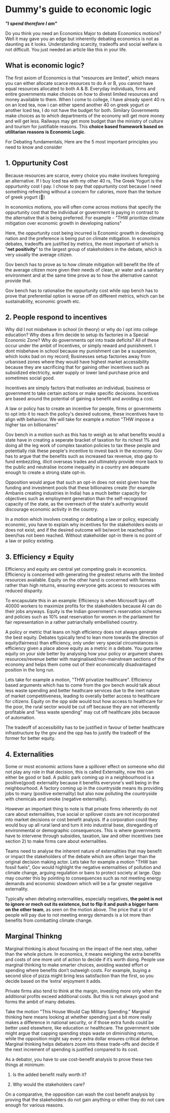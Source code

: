 # Dummy's guide to economic logic

***"I spend therefore I am"***

Do you think you need an Economics Major to debate Economics motions? Well it may gave you an edge but inherently debating economics is not as daunting as it looks. Understanding scarcity, tradeoffs and social welfare is not difficult. You just needed an article like this in your life.

## What is economic logic?

The first axiom of Economics is that "resources are limited", which means you can either allocate scarce resources to do A or B, you cannot have equal resources allocated to both A & B. Everyday individuals, firms and entire governments make choices on how to divest limited resources and money available to them. When I come to college, I have already spent 40 rs on an Iced tea, now i can either spend another 40 on greek yogurt or another Iced tea, I do not have the budget for both. Similary Governments make choices as to which departments of the economy will get more money and will get less. Railways may get more budget than the ministry of culture and tourism for justifiable reasons. This **choice based framework based on utilitarian reasons is Economic Logic**. 

For Debating fundamentals, Here are the 5 most important principles you need to know and consider

## 1. Oppurtunity Cost

Because resources are scarce, every choice you make involves foregoing an alternative. If I buy Iced tea with my other 40 rs, The Greek Yogurt is the oppurtunity cost I pay. I chose to pay that oppurtunity cost because I need something refreshing without a concern for calories, more than the texture of greek yogurt (👅)

In economics motions, you will often come across motions that specify the oppurtunity cost that the individual or government is paying in contrast to the alternative that is being preferred. For example - "THW prioritize climate mitigation over economic growth in developing nations"

Here, the oppurtunity cost being incurred is Economic growth in developing nation and the preference is being put on climate mitigation. In economics debates, tradeoffs are justified by metrics, the most important of which is "**net positivity**" to the largest group of stakeholders in the debate, which is very usually the average citizen. 

Gov bench has to prove as to how climate mitigation will benefit the life of the average citizen more given their needs of clean, air water and a sanitary environment and at the same time prove as to how the alternative cannot provide that. 

Gov bench has to rationalise the oppurtunity cost while opp bench has to prove that preferential option is worse off on different metrics, which can be sustainability, economic growth etc. 

## 2. People respond to incentives

Why did I not misbehave in school (in theory) or why do I opt into college education? Why does a firm decide to setup its factories in a Special Economic Zone? Why do governments opt into trade deficits? All of these occur under the ambit of Incentives, or simply reward and punishment. I dont misbehave in school because my punishment can be a suspension, which looks bad on my record; Businesses setup factories away from urbanised zones where they would have highest market accessibility because they are sacrificing that for gaining other incentives such as subsidized electricity, water supply or lower land purchase price and sometimes social good. 

Incentives are simply factors that motivates an individual, business or government to take certain actions or make specific decisions. Incentives are based around the potential of gaining a benefit and avoiding a cost. 

A law or policy has to create an incentive for people, firms or governments to opt into it to reach the policy's desired outcome, these incentives have to align with behaviour. We will take for example a motion "THW impose a higher tax on billionaires"

Gov bench in a motion such as this has to weigh as to what benefits would a state have in creating a seperate bracket of taxation for its richest 1% and doing all the leg work of complex taxation policies to tax these people and potentially risk these people's incentive to invest back in the economy. Gov has to argue that the benefits such as increased tax revenue, stop gap to fund embezzling, illicit overseas trades and ultimately provide more back to the public and neutralise income inequality in a country are adequate enough to create a strong state opt-in. 

Opposition would argue that such an opt-in does not exist given how the funding and investment pools that these billionaires create (for example Ambanis creating industries in India) has a much better capacity for objectives such as employment generation than the self-recognised capacity of the state, as the overreach of the state's authority would discourage economic activity in the country.

In a motion which involves creating or debating a law or policy, especially economic, you have to explain why incentives for the stakeholders exists or does not exist, and if the desired outcome will be/wont be reached/has been/has not been reached. Without stakeholder opt-in there is no point of a law or policy existing.

## 3. Efficiency ≠ Equity

Efficiency and equity are central yet competing goals in economics. Efficiency is concerned with generating the greatest returns with the limited resources available. Equity on the other hand is concerned with fairness rather than high returns, ensuring everyone gets access to resources with reduced disparity. 

To encapsulate this in an example: Efficiency is when Microsoft lays off 40000 workers to maximize profits for the stakeholders because AI can do their jobs anyways. Equity is the Indian government's reservation schemes and policies such as 10% seat reservation for women in the parliament for fair representation in a rather patriarchally embellished country. 

A policy or metric that leans on high efficiency does not always generate the best equity. Debates typically tend to lean more towards the direction of equity(fairness) than efficiency, only under very special circumstances is efficiency given a place above equity as a metric in a debate. You gurantee equity on your side better by analysing how your policy or argument shares resources/revenue better with marginalised/non-mainstream sections of the economy and helps them come out of their economically disadvantaged position in the long run.

Lets take for example a motion, "THW privatize healthcare". Efficiency based arguments which has to come from the gov bench would talk about less waste spending and better heathcare services due to the inert nature of market competitiveness, leading to overally better access to healthcare for citizens. Equity on the opp side would tout how access to healthcare for the poor, the rural sector would be cut off because they are not inherently profitable and "less waste spending" may cut off healthcare jobs because of automation.

The tradeoff of accessibility has to be justified in favour of better healthcare infrastructure by the gov and the opp has to justify the tradeoff of the former for better equity. 

## 4. Externalities

Some or most economic actions have a spillover effect on someone who did not play any role in that decision, this is called Externality, now this can either be good or bad. A public park coming up in a neighbourhood is a positive(good) externality because it benefits everyone's well being in the neighbourhood. A factory coming up in the countryside means its providing jobs to many (positive externality) but also now polluting the countryside with chemicals and smoke (negative externality). 

However an important thing to note is that private firms inherently do not care about externalities, true social or spillover costs are not incorporated into market decisions or cost benefit analysis. If a corporation could they would buy up all rural land and turn it into industrial base, disregarding of environmental or demographic consequences. This is where governments have to intervene through subsidies, taxation, law and other incentives (see section 2) to make firms care about externalities.

Teams need to analyse the inherent nature of externalities that may benefit or impact the stakeholders of the debate which are often larger than the original decision making actor. Lets take for example a motion "THW ban fossil fuels", Gov would highlight the negative externalities of pollution and climate change, arguing regulation or bans to protect society at large. Opp may counter this by pointing to consequences such as not meeting energy demands and economic slowdown which will be a far greater negative externality.

Typically when debating externalities, especially negatives, **the point is not to ignore or mech out its existence, but to flip it and push a bigger harm on the other team**, as seen on the motion above. The price that a lot of people will pay due to not meeting energy demands is a lot more than benefits from combatting climate change. 

## Marginal Thinkng

Marginal thinking is about focusing on the impact of the next step, rather than the whole picture. In economics, it means weighing the extra benefits and costs of one more unit of action to decide if it’s worth doing. People use marginal thinking to make smarter choices, avoiding wasted effort or spending where benefits don’t outweigh costs. For example, buying a second slice of pizza might bring less satisfaction than the first, so you decide based on the ‘extra’ enjoyment it adds.

Private firms also tend to think at the margin, investing more only when the additional profits exceed additional costs. But this is not always good and forms the ambit of many debates.

Take the motion "This House Would Cap Military Spending." Marginal thinking here means looking at whether spending just a bit more really makes a difference in national security, or if those extra funds could be better used elsewhere, like education or healthcare. The government side might argue that capping spending stops waste on diminishing returns, while the opposition might say every extra dollar ensures critical defense. Marginal thinking helps debaters zoom into these trade-offs and decide if the next increment of spending is justified compared to its cost.

As a debator, you have to use cost-benefit analysis to prove these two things at minimum:

1) Is the added benefit really worth it?

2) Why would the stakeholders care?


On a comparative, the opposition can wash the cost benefit analysis by proving that the stakeholders do not gain anything or either they do not care enough for various reasons. 



